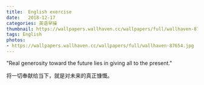 ```yaml
---
title:  English exercise
date:   2018-12-17
categories: 英语早操
thumbnail: https://wallpapers.wallhaven.cc/wallpapers/full/wallhaven-87654.jpg
tags: English
photos:
- https://wallpapers.wallhaven.cc/wallpapers/full/wallhaven-87654.jpg
---
```


"Real generosity toward the future lies in giving all to the present."
<p>将一切奉献给当下，就是对未来的真正慷慨。</p>
